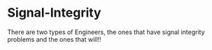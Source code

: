 # Signal-Integrity
There are two types of Engineers, the ones that have signal integrity problems and the ones that will!!
